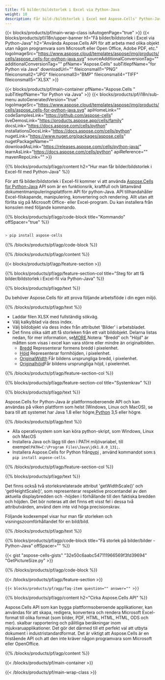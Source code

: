 ```yaml
---
title: Få bilder/bildstorlek i Excel via Python-Java
weight: 10
description: Får bild-/bildstorlek i Excel med Aspose.Cells' Python-Java API utan någon programvara som Microsoft eller Open Office, Adobe PDF, etc.
---
```

{{< blocks/products/pf/main-wrap-class isAutogenPage="true" >}}
{{< blocks/products/pf/i18n/upper-banner h1="Få bilder/bildstorlek i Excel via Python-Java" h2="Använda Aspose.Cells API för att arbeta med olika objekt utan någon programvara som Microsoft eller Open Office, Adobe PDF, etc." logoImageSrc="https://www.aspose.cloud/templates/aspose/img/products/cells/aspose_cells-for-python-java.svg" sourceAdditionalConversionTag="" additionalConversionTag="" pfName="Aspose.Cells" subTitlepfName="for Python via Java" downloadUrl="" fileiconsmall1="PNG" fileiconsmall2="JPG" fileiconsmall3="BMP" fileiconsmall4="TIFF" fileiconsmall5="XLSX" >}}

{{< blocks/products/pf/main-container pfName="Aspose.Cells " subTitlepfName="for Python via Java" >}}
{{< blocks/products/pf/i18n/sub-menu autoGeneratedVersion="true" logoImageSrc="https://www.aspose.cloud/templates/aspose/img/products/cells/aspose_cells-for-python-java.svg" apiHomeLink="" codeSamplesLink="https://github.com/aspose-cells" liveDemosLink="https://products.aspose.app/cells/family" docsLink="https://docs.aspose.com/cells/python" installationsDocsLink="https://docs.aspose.com/cells/python" nugetLink="https://www.nuget.org/packages/aspose.cells" nugetPackageName="" downloadAsLink="https://releases.aspose.com/cells/python-java/" learnAsLink="https://docs.aspose.com/cells/python" apiReference="" mavenRepoLink="" >}}

{{% blocks/products/pf/agp/content h2="Hur man får bilder/bildstorlek i Excel-fil med Python-Java" %}}

 För att få bilder/bildstorlek i Excel-fil kommer vi att använda
 [Aspose.Cells for Python-Java](https://pypi.org/project/aspose-cells/) 
 API som är en funktionsrik, kraftfull och lättanvänd dokumentmanipuleringsplattform API för python-Java. API tillhandahåller Excel-filskapande, manipulering, konvertering och rendering. Allt utan att förlita sig på Microsoft Office- eller Excel-program. Du kan installera från konsolen med följande kommando.

{{% blocks/products/pf/agp/code-block title="Kommando" offSpacer="true" %}}

```cs

> pip install aspose-cells

```

{{% /blocks/products/pf/agp/code-block %}}

{{% /blocks/products/pf/agp/content %}}

{{< blocks/products/pf/agp/feature-section >}}

{{% blocks/products/pf/agp/feature-section-col title="Steg för att få bilder/bildstorlek i Excel-fil via Python-Java" %}}

{{% blocks/products/pf/agp/text %}}

Du behöver Aspose.Cells för att prova följande arbetsflöde i din egen miljö.

{{% /blocks/products/pf/agp/text %}}

+ Laddar filen XLSX med fullständig sökväg.
+ Välj kalkylblad via dess index.
+ Välj bildobjekt via dess index från attributet 'Bilder' i arbetsbladet.
 + Det finns olika sätt att få storleken från ett valt bildobjekt. Delarna listas nedan, för mer information, se[MORE](https://reference.aspose.com/cells/python-java/asposecells.api/Picture).Notera: "Bredd" och "Höjd" är måtten som visas i excel kan vara större eller mindre än originalbilden.
    + [Bredd](https://reference.aspose.com/cells/python-java/asposecells.api/picture#Width) Representerar formens bredd i pixelenhet.
    + [Höjd](https://reference.aspose.com/cells/python-java/asposecells.api/picture#Height) Representerar formhöjden, i pixelenhet.
    + [OriginalWidth](https://reference.aspose.com/cells/python-java/asposecells.api/picture#OriginalWidth) Får bildens ursprungliga bredd, i pixelenhet.
    + [Originalhöjd](https://reference.aspose.com/cells/python-java/asposecells.api/picture#OriginalHeight)Får bildens ursprungliga höjd, i pixelenhet.
    

{{% /blocks/products/pf/agp/feature-section-col %}}

{{% blocks/products/pf/agp/feature-section-col title="Systemkrav" %}}

{{% blocks/products/pf/agp/text %}}

 Aspose.Cells for Python-Java är plattformsoberoende API och kan användas på vilken plattform som helst (Windows, Linux och MacOS), se bara till att systemet har Java 1.8 eller högre,[Python](https://www.python.org/downloads/) 3,5 eller högre.
 
{{% /blocks/products/pf/agp/text %}}

-  Alla operativsystem som kan köra python-skript, som Windows, Linux och MacOS
-  Installera Java och lägg till den i PATH miljövariabel, till exempel:<code>PATH=C:\Program Files\Java\jdk1.8.0_131;</code>.
-  Installera Aspose.Cells for Python från<a href="https://pypi.org/project/aspose-cells/">pypi</a> , använd kommandot som:<code>$ pip install aspose-cells</code>.

{{% /blocks/products/pf/agp/feature-section-col %}}

{{% blocks/products/pf/agp/text %}}
 
 Det finns också två storleksrelaterade attribut 'getWidthScale()' och 'getHeightScale()', som representerar respektive procentandel av den aktuella displaybredden och -höjden i förhållande till den faktiska bredden och höjden.
 Det bör noteras att det finns ett visst fel i dessa två attributvärden, använd dem inte vid höga precisionskrav.
 
 Följande kodexempel visar hur man får storleken och visningszoomförhållandet för en bild/bild.

{{% /blocks/products/pf/agp/text %}}

{{% blocks/products/pf/agp/code-block title="Få storlek på bilder/bilder - Python-Java" offSpacer="" %}}

{{< gist "aspose-cells-gists" "32e50c6aabc547111966569f3fd39694" "GetPictureSize.py" >}}

{{% /blocks/products/pf/agp/code-block %}}

{{< /blocks/products/pf/agp/feature-section >}}

    {{< blocks/products/pf/agp/faq-item question="" answer="" >}}
 

<!-- aboutfile Starts -->

{{% blocks/products/pf/agp/content h2="Cirka Aspose.Cells API" %}}

Aspose.Cells API som kan bygga plattformsoberoende applikationer, kan användas för att skapa, redigera, konvertera och rendera Microsoft Excel-format till olika format (som bilder, PDF, HTML, HTML, HTML, ODS och mer). skalbar rapportering och pålitliga beräkningar inom mjukvaruapplikationer. Det gör det därmed till ett perfekt val att utbyta dokument i industristandardformat. Det är viktigt att Aspose.Cells är en fristående API och att den inte kräver någon programvara som Microsoft eller OpenOffice.

{{% /blocks/products/pf/agp/content %}}



<!-- aboutfile Ends -->
<!--
{{< blocks/products/pf/agp/other-supported-section title="Other Supported Splitting Formats" subTitle="Using C#, One can also split large file into chunks of many other file formats including." >}}

{{< blocks/products/pf/agp/other-supported-section-item href="https://products.aspose.com/cells/net/splitter/ods/" name="ODS" description="OpenDocument Spreadsheet File" >}}
{{< blocks/products/pf/agp/other-supported-section-item href="https://products.aspose.com/cells/net/splitter/xls/" name="XLS" description="Excel Binary Format" >}}
{{< blocks/products/pf/agp/other-supported-section-item href="https://products.aspose.com/cells/net/splitter/xlsb/" name="XLSB" description="Binary Excel Workbook File" >}}
{{< blocks/products/pf/agp/other-supported-section-item href="https://products.aspose.com/cells/net/splitter/xlsm/" name="XLSM" description="Spreadsheet File" >}}

{{< /blocks/products/pf/agp/other-supported-section >}}

-->

{{< /blocks/products/pf/main-container >}}
    
{{< /blocks/products/pf/main-wrap-class >}}

